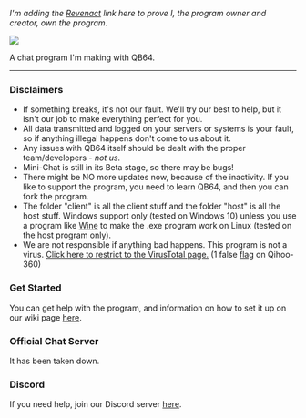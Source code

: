 *I'm adding the [Revenact](https://revenact.io/resources/minichat-a-simple-irc-like-chat-program.202/) link here to prove I, the program owner and creator, own the program.*

![](https://i.ibb.co/kyFgjpj/68747470733a2f2f692e7667792e6d652f496377456a732e706e67-1.png)

A chat program I'm making with QB64. 

------

### Disclaimers
* If something breaks, it's not our fault. We'll try our best to help, but it isn't our job to make everything perfect for you.
* All data transmitted and logged on your servers or systems is your fault, so if anything illegal happens don't come to us about it.
* Any issues with QB64 itself should be dealt with the proper team/developers - *not us*.
* Mini-Chat is still in its Beta stage, so there may be bugs!
* There might be NO more updates now, because of the inactivity. If you like to support the program, you need to learn QB64, and then you can fork the program.
* The folder "client" is all the client stuff and the folder "host" is all the host stuff. Windows support only (tested on Windows 10) unless you use a program like [Wine](https://www.winehq.org/) to make the .exe program work on Linux (tested on the host program only).
* We are not responsible if anything bad happens. This program is not a virus. [Click here to restrict to the VirusTotal page.](https://virustotal.com/gui/file-analysis/NTE5ZGY4ZTg5ODE0Zjg5N2M0YjI3NzVmYTkzMTg4ZTM6MTU3OTAzNDI2Nw==/detection) (1 false [flag](https://www.google.com/search?q=Virus.vbs.qexvmc.1065+Qihoo-360) on Qihoo-360)

### Get Started
You can get help with the program, and information on how to set it up on our wiki page [here](https://github.com/real2two/littlechat/wiki).

### Official Chat Server
It has been taken down.

### Discord
If you need help, join our Discord server [here](https://discord.gg/T3qS4Y4).
